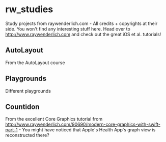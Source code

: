 # rw_studies
Study projects from raywenderlich.com - All credits + copyrights at their side.
You won't find any interesting stuff here. Head over to http://www.raywenderlich.com and check out the great iOS et al. tutorials!

## AutoLayout
From the AutoLayout course

## Playgrounds
Different playgrounds

## Countidon
From the excellent Core Graphics tutorial from http://www.raywenderlich.com/90690/modern-core-graphics-with-swift-part-1 - You might have noticed that Apple's Health App's graph view is reconstructed there?
